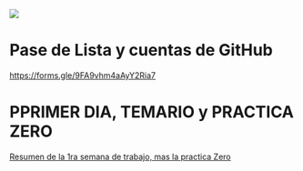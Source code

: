 ![](http://tectijuana.edu.mx/wp-content/uploads/2014/11/Heading-Ing-en-nanotecnologia-2048x672.png)

# Pase de Lista y cuentas de GitHub
https://forms.gle/9FA9vhm4aAyY2Ria7

# PPRIMER DIA, TEMARIO y PRACTICA ZERO

[Resumen de la 1ra semana de trabajo, mas la practica Zero](Introduccion.md)
